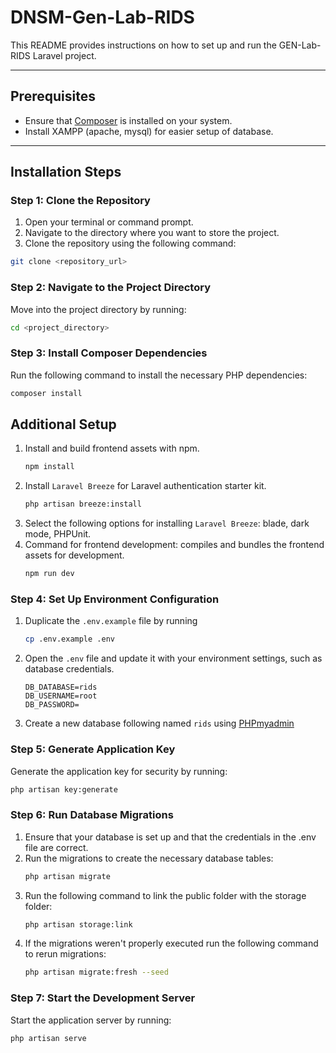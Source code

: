# DNSM-Gen-Lab-RIDS

This README provides instructions on how to set up and run the GEN-Lab-RIDS Laravel project.

---

## Prerequisites

- Ensure that [Composer](https://getcomposer.org/Composer-Setup.exe) is installed on your system.
- Install XAMPP (apache, mysql) for easier setup of database. 

---

## Installation Steps

### Step 1: Clone the Repository

1. Open your terminal or command prompt.
2. Navigate to the directory where you want to store the project.
3. Clone the repository using the following command:

```bash
git clone <repository_url>
```

### Step 2: Navigate to the Project Directory

Move into the project directory by running:

```bash
cd <project_directory>
```

### Step 3: Install Composer Dependencies

Run the following command to install the necessary PHP dependencies:
```bash
composer install
```

## Additional Setup 

1. Install and build frontend assets with npm. 
    ```bash
    npm install
    ```
2. Install `Laravel Breeze` for Laravel authentication starter kit.
    ```bash
    php artisan breeze:install
    ```
3. Select the following options for installing `Laravel Breeze`: blade, dark mode, PHPUnit.
4. Command for frontend development: compiles and bundles the frontend assets for development. 
    ```bash
    npm run dev
    ```

### Step 4: Set Up Environment Configuration

1. Duplicate the `.env.example` file by running
    ```bash
    cp .env.example .env
    ```
2. Open the `.env` file and update it with your environment settings, such as database credentials.

    ```.env
    DB_DATABASE=rids
    DB_USERNAME=root
    DB_PASSWORD=
    ```
3. Create a new database following named `rids` using [PHPmyadmin](http://localhost/phpmyadmin/)

### Step 5: Generate Application Key

Generate the application key for security by running:
```bash
php artisan key:generate
```

### Step 6: Run Database Migrations

1. Ensure that your database is set up and that the credentials in the .env file are correct.
2. Run the migrations to create the necessary database tables:
    ```bash
    php artisan migrate
    ```
3. Run the following command to link the public folder with the storage folder:
    ```bash
    php artisan storage:link
    ```
4. If the migrations weren't properly executed run the following command to rerun migrations:
    ```bash
    php artisan migrate:fresh --seed
    ```

### Step 7: Start the Development Server
Start the application server by running: 
```bash
php artisan serve
```